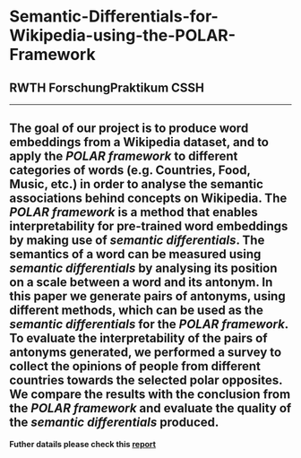# Semantic-Differentials-for-Wikipedia-using-the-POLAR-Framework
## RWTH ForschungPraktikum CSSH
******
The goal of our project is to produce word embeddings from a Wikipedia dataset, and to apply the *POLAR framework* to different categories of words (e.g. Countries, Food, Music, etc.) in order to analyse the semantic associations behind concepts on Wikipedia.
The *POLAR framework* is a method that enables interpretability for pre-trained word embeddings by making use of *semantic differentials*.
The semantics of a word can be measured using *semantic differentials* by analysing its position on a scale between a word and its antonym.
In this paper we generate pairs of antonyms, using different methods, which can be used as the *semantic differentials* for the *POLAR framework*.
To evaluate the interpretability of the pairs of antonyms generated, we performed a survey to collect the opinions of people from different countries towards the selected polar opposites.
We compare the results with the conclusion from the *POLAR framework* and evaluate the quality of the *semantic differentials* produced.
----
**Futher datails please check this [report](https://github.com/ichbinhandsome/Semantic-Differentials-for-Wikipedia-using-the-POLAR-Framework/blob/master/SemanticDifferentialsforWikipediausingthePOLARFramework.pdf)**
